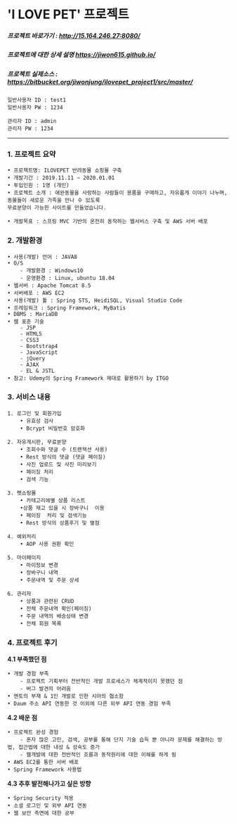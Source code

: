 # 'I LOVE PET' 프로젝트

##### 프로젝트 바로가기 : <http://15.164.246.27:8080/>

##### 프로젝트에 대한 상세 설명 <https://jiwon615.github.io/>

##### 프로젝트 실제소스 : https://bitbucket.org/jiwonjung/ilovepet_project1/src/master/

```
일반사용자 ID : test1
일반사용자 PW : 1234

관리자 ID : admin
관리자 PW : 1234
```
---

### 1. 프로젝트 요약

```
• 프로젝트명: ILOVEPET 반려동물 쇼핑몰 구축 
• 개발기간 : 2019.11.11 ~ 2020.01.01
• 투입인원 : 1명 (개인)
• 프로젝트 소개 : 애완동물을 사랑하는 사람들이 용품을 구매하고, 자유롭게 이야기 나누며, 동물들이 새로운 가족을 만나 수 있도록 
무료분양이 가능한 사이트를 만들었습니다. 

• 개발목표 : 스프링 MVC 기반의 온전히 동작하는 웹서비스 구축 및 AWS 서버 배포

```

### 2. 개발환경
```
• 사용(개발) 언어 : JAVA8
• O/S
	- 개발환경 : Windows10
	- 운영환경 : Linux, ubuntu 18.04
• 웹서버 : Apache Tomcat 8.5
• 서버배포 : AWS EC2
• 사용(개발) 툴 : Spring STS, HeidiSQL, Visual Studio Code
• 프레임워크 : Spring Framework, MyBatis
• DBMS : MariaDB
• 웹 표준 기술  
	- JSP
	- HTML5 
	- CSS3 
	- Bootstrap4
	- JavaScript 
	- jQuery 
	- AJAX
	- EL & JSTL
• 참고: Udemy의 Spring Framework 제대로 활용하기 by ITGO
```

### 3. 서비스 내용
```
1. 로그인 및 회원가입
	• 유효성 검사
	• Bcrypt 비밀번호 암호화
    
2. 자유게시판, 무료분양
	• 조회수와 댓글 수 (트랜잭션 사용) 
	• Rest 방식의 댓글 (댓글 페이징)
	• 사진 업로드 및 사진 미리보기 
	• 페이징 처리 
	• 검색 기능 
    
3. 펫쇼핑몰
	• 카테고리에별 상품 리스트 
	•상품 재고 있을 시 장바구니  이용
	• 페이징  처리 및 검색기능
	• Rest 방식의 상품후기 및 별점 

4. 예외처리
	• AOP 사용 권환 확인

5. 마이페이지
	• 마이정보 변경
	• 장바구니 내역
	• 주문내역 및 주문 상세

6. 관리자
	• 상품과 관련된 CRUD
	• 전체 주문내역 확인(페이징)
	• 주문 내역의 배송상태 변경
	• 전체 회원 목록
```


### 4. 프로젝트 후기

**4.1 부족했던 점**
```
• 개발 경험 부족 
	- 프로젝트 기획부터 전반적인 개발 프로세스가 체계적이지 못했던 점
	- 버그 발견의 어려움 
• 멘토의 부재 & 1인 개발로 인한 시야의 협소함
• Daum 주소 API 연동한 것 이외에 다른 외부 API 연동 경험 부족

```

**4.2 배운 점**
```
• 프로젝트 완성 경험
	- 혼자 많은 고민, 검색, 공부를 통해 단지 기술 습득 뿐 아니라 문제를 해결하는 방법, 접근법에 대한 내성 & 성숙도 증가
	- 웹개발에 대한 전반적인 흐름과 동작원리에 대한 이해를 하게 됨
• AWS EC2를 통한 서버 배포
• Spring Framework 사용법
```

**4.3 추후 발전해나가고 싶은 방향**
```
• Spring Security 적용
• 소셜 로그인 및 외부 API 연동
• 웹 보안 측면에 대한 공부
```
